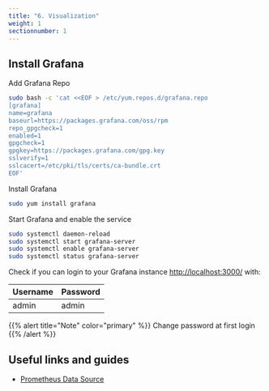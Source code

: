 ```yaml
---
title: "6. Visualization"
weight: 1
sectionnumber: 1
---
```


## Install Grafana

Add Grafana Repo
```bash
sudo bash -c 'cat <<EOF > /etc/yum.repos.d/grafana.repo
[grafana]
name=grafana
baseurl=https://packages.grafana.com/oss/rpm
repo_gpgcheck=1
enabled=1
gpgcheck=1
gpgkey=https://packages.grafana.com/gpg.key
sslverify=1
sslcacert=/etc/pki/tls/certs/ca-bundle.crt
EOF'
```

Install Grafana

```bash
sudo yum install grafana
```

Start Grafana and enable the service

```bash
sudo systemctl daemon-reload
sudo systemctl start grafana-server
sudo systemctl enable grafana-server
sudo systemctl status grafana-server
```

Check if you can login to your Grafana instance <http://localhost:3000/> with:

| Username | Password |
|---       |---       |
| admin    | admin    |

{{% alert title="Note" color="primary" %}}
Change password at first login
{{% /alert %}}

## Useful links and guides

* [Prometheus Data Source](https://grafana.com/docs/grafana/latest/datasources/prometheus/)

